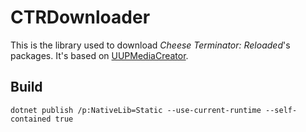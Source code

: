 # CTRDownloader

This is the library used to download *Cheese Terminator: Reloaded*'s packages. It's based on [UUPMediaCreator](https://github.com/gus33000/UUPMediaCreator).

## Build

```
dotnet publish /p:NativeLib=Static --use-current-runtime --self-contained true
```
